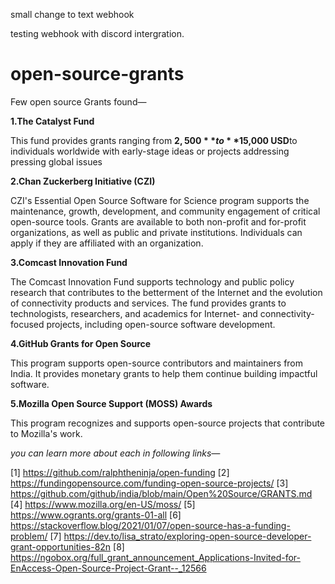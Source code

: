 small change to text webhook

testing webhook with discord intergration.

# open-source-grants

Few open source Grants  found—

**1.The Catalyst Fund**

This fund provides grants ranging from **$2,500** to **$15,000 USD**to individuals worldwide with early-stage ideas or projects addressing pressing global issues



**2.Chan Zuckerberg Initiative (CZI)**

CZI's Essential Open Source Software for Science program supports the maintenance, growth, development, and community engagement of critical open-source tools. Grants are available to both non-profit and for-profit organizations, as well as public and private institutions. Individuals can apply if they are affiliated with an organization.

**3.Comcast Innovation Fund**

 The Comcast Innovation Fund supports technology and public policy research that contributes to the betterment of the Internet and the evolution of connectivity products and services. The fund provides grants to technologists, researchers, and academics for Internet- and connectivity-focused projects, including open-source software development.

 **4.GitHub Grants for Open Source**

 This program supports open-source contributors and maintainers from India. It provides monetary grants to help them continue building impactful software.

 **5.Mozilla Open Source Support (MOSS) Awards**

 This program recognizes and supports open-source projects that contribute to Mozilla's work.

 *you can learn more about each in following links—*

 [1] https://github.com/ralphtheninja/open-funding
[2] https://fundingopensource.com/funding-open-source-projects/
[3] https://github.com/github/india/blob/main/Open%20Source/GRANTS.md
[4] https://www.mozilla.org/en-US/moss/
[5] https://www.ogrants.org/grants-01-all
[6] https://stackoverflow.blog/2021/01/07/open-source-has-a-funding-problem/
[7] https://dev.to/lisa_strato/exploring-open-source-developer-grant-opportunities-82n
[8] https://ngobox.org/full_grant_announcement_Applications-Invited-for-EnAccess-Open-Source-Project-Grant--_12566
